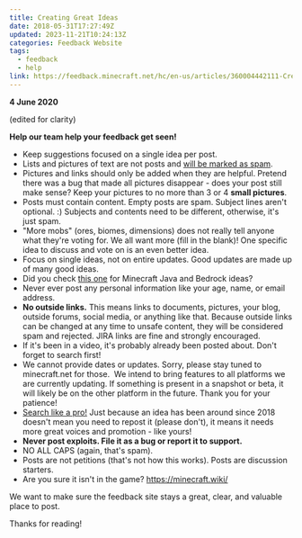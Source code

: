 ```yaml
---
title: Creating Great Ideas
date: 2018-05-31T17:27:49Z
updated: 2023-11-21T10:24:13Z
categories: Feedback Website
tags:
  - feedback
  - help
link: https://feedback.minecraft.net/hc/en-us/articles/360004442111-Creating-Great-Ideas
---
```


**4 June 2020**

(edited for clarity)

**Help our team help your feedback get seen!**

- Keep suggestions focused on a single idea per post. 
- Lists and pictures of text are not posts and [will be marked as spam](https://feedback.minecraft.net/hc/en-us/articles/360003401232-Posting-Guidelines).
- Pictures and links should only be added when they are helpful. Pretend there was a bug that made all pictures disappear - does your post still make sense? Keep your pictures to no more than 3 or 4 **small pictures**.
- Posts must contain content. Empty posts are spam. Subject lines aren't optional. :) Subjects and contents need to be different, otherwise, it's just spam.
- "More mobs" (ores, biomes, dimensions) does not really tell anyone what they're voting for. We all want more (fill in the blank)! One specific idea to discuss and vote on is an even better idea.
- Focus on single ideas, not on entire updates. Good updates are made up of many good ideas.
- Did you check [this one](https://feedback.minecraft.net/hc/en-us/articles/360005029872-Previously-Considered-Suggestions) for Minecraft Java and Bedrock ideas?
- Never ever post any personal information like your age, name, or email address.
- **No outside links.** This means links to documents, pictures, your blog, outside forums, social media, or anything like that. Because outside links can be changed at any time to unsafe content, they will be considered spam and rejected. JIRA links are fine and strongly encouraged.
- If it's been in a video, it's probably already been posted about. Don't forget to search first!
- We cannot provide dates or updates. Sorry, please stay tuned to minecraft.net for those.  We intend to bring features to all platforms we are currently updating. If something is present in a snapshot or beta, it will likely be on the other platform in the future. Thank you for your patience!
- [Search like a pro!](https://feedback.minecraft.net/hc/en-us/articles/360035667771-Making-Great-Searches-on-the-Feedback-Site-) Just because an idea has been around since 2018 doesn't mean you need to repost it (please don't), it means it needs more great voices and promotion - like yours!
- **Never post exploits. File it as a bug or report it to support.**
- NO ALL CAPS (again, that's spam).
- Posts are not petitions (that's not how this works). Posts are discussion starters.
- Are you sure it isn't in the game? <https://minecraft.wiki/>

We want to make sure the feedback site stays a great, clear, and valuable place to post.

Thanks for reading!
